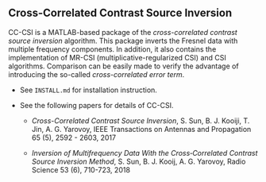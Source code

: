 
Cross-Correlated Contrast Source Inversion 
------------------------------------------

CC-CSI is a MATLAB-based package of the *cross-correlated contrast source inversion* algorithm. This package inverts the Fresnel data with multiple frequency components. In addition, it also contains the implementation of MR-CSI (multiplicative-regularized CSI) and CSI algorithms. Comparison can be easily made to verify the advantage of introducing the so-called *cross-correlated error term*. 

- See `INSTALL.md` for installation instruction.

- See the following papers for details of CC-CSI.

	- *Cross-Correlated Contrast Source Inversion*, S. Sun, B. J. Kooiji, T. Jin, A. G. Yarovoy, IEEE Transactions on Antennas and Propagation 65 (5), 2592 - 2603, 2017

	- *Inversion of Multifrequency Data With the Cross‐Correlated Contrast Source Inversion Method*, S. Sun, B. J. Kooij, A. G. Yarovoy, Radio Science 53 (6), 710-723, 2018



